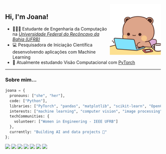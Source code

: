<img align="right" src="https://github.com/joliveiraas/joliveiraas/blob/main/coding.gif?raw=true" width="165"/>

## Hi, I'm Joana!

- 👩🏾‍🎓 Estudante de Engenharia da Computação na *[Universidade Federal do Recôncavo da Bahia (UFRB)](https://ufrb.edu.br/portal/)*
- 💻 Pesquisadora de Iniciação Científica desenvolvendo aplicações com Machine Learning
- 🌱 Atualmente estudando Visão Computacional com [PyTorch](https://pytorch.org/)

---

### Sobre mim...

```python
joana = {
  pronouns: ["she", "her"],
  code: ["Python"],
  libraries: ["PyTorch", "pandas", "matplotlib", "scikit-learn", "OpenCV", "NumPy"],
  interests: ["machine learning", "computer vision", "image processing", "health tech", "data science"],
  techCommunities: {
    volunteer: ["Women in Engineering - IEEE UFRB"]
  },
  currently: "Building AI and data projects 🚀"
};
```

<img src="https://img.shields.io/badge/Python-3776AB?style=for-the-badge&logo=python&logoColor=white" /> <img src="https://img.shields.io/badge/PyTorch-ee4c2c?style=for-the-badge&logo=pytorch&logoColor=white" /> <img src="https://img.shields.io/badge/pandas-150458?style=for-the-badge&logo=pandas&logoColor=white" /> <img src="https://img.shields.io/badge/matplotlib-11557c?style=for-the-badge&logo=plotly&logoColor=white" /> <img src="https://img.shields.io/badge/scikit--learn-f7931e?style=for-the-badge&logo=scikitlearn&logoColor=white" /> <img src="https://img.shields.io/badge/OpenCV-27338e?style=for-the-badge&logo=opencv&logoColor=white" /> <img src="https://img.shields.io/badge/numpy-013243?style=for-the-badge&logo=numpy&logoColor=white" /> </details>
 
